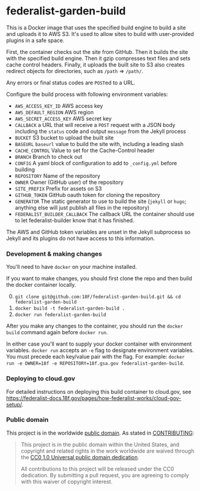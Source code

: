 # federalist-garden-build

This is a Docker image that uses the specified build engine to build a site and uploads it to AWS S3. It's used to allow sites to build with user-provided plugins in a safe space.

First, the container checks out the site from GitHub. Then it builds the site with the specified build engine. Then it gzip compresses text files and sets cache control headers. Finally, it uploads the built site to S3 also creates redirect objects for directories, such as `/path` => `/path/`.

Any errors or final status codes are `POST`ed to a URL.

Configure the build process with following environment variables:

- `AWS_ACCESS_KEY_ID` AWS access key
- `AWS_DEFAULT_REGION` AWS region
- `AWS_SECRET_ACCESS_KEY` AWS secret key
- `CALLBACK` a URL that will receive a `POST` request with a JSON body including the `status` code and output `message` from the Jekyll process
- `BUCKET` S3 bucket to upload the built site
- `BASEURL` `baseurl` value to build the site with, including a leading slash
- `CACHE_CONTROL` Value to set for the Cache-Control header
- `BRANCH` Branch to check out
- `CONFIG` A yaml block of configuration to add to `_config.yml` before building
- `REPOSITORY` Name of the repository
- `OWNER` Owner (GitHub user) of the repository
- `SITE_PREFIX` Prefix for assets on S3
- `GITHUB_TOKEN` GitHub oauth token for cloning the repository
- `GENERATOR` The static generator to use to build the site (`jekyll` or `hugo`; anything else will just publish all files in the repository)
- `FEDERALIST_BUILDER_CALLBACK` The callback URL the container should use to let federalist-builder know that it has finished.

The AWS and GitHub token variables are unset in the Jekyll subprocess so Jekyll and its plugins do not have access to this information.

### Development & making changes

You'll need to have `docker` on your machine installed.

If you want to make changes, you should first clone the repo and then build the docker container locally.

0. `git clone git@github.com:18F/federalist-garden-build.git && cd federalist-garden-build`
0. `docker build -t federalist-garden-build .`
0. `docker run federalist-garden-build`

After you make any changes to the container, you should run the `docker build` command again before `docker run`.

In either case you'll want to supply your docker container with environment variables. `docker run` accepts an `-e` flag to designate environment variables. You must precede each key/value pair with the flag. For example:
`docker run -e OWNER=18f -e REPOSITORY=18f.gsa.gov federalist-garden-build`.

### Deploying to cloud.gov

For detailed instructions on deploying this build container to cloud.gov, see https://federalist-docs.18f.gov/pages/how-federalist-works/cloud-gov-setup/.

### Public domain

This project is in the worldwide [public domain](LICENSE.md). As stated in [CONTRIBUTING](CONTRIBUTING.md):

> This project is in the public domain within the United States, and copyright and related rights in the work worldwide are waived through the [CC0 1.0 Universal public domain dedication](https://creativecommons.org/publicdomain/zero/1.0/).
>
> All contributions to this project will be released under the CC0 dedication. By submitting a pull request, you are agreeing to comply with this waiver of copyright interest.
